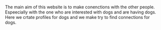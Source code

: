 The main aim of this website is to make conenctions with the other people.
Espeecially with the one who are interested with dogs and are having dogs.<br/>
Here we crtate profiles for dogs and we make try to find connections for dogs.
 
 
  
 

